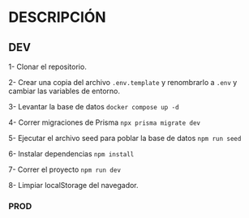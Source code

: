 # DESCRIPCIÓN
<!-- breve descripción del proyecto -->


## DEV
1- Clonar el repositorio.

2- Crear una copia del archivo 
```.env.template```
y renombrarlo a 
```.env```
y cambiar las variables de entorno.

3- Levantar la base de datos
```docker compose up -d```

4- Correr migraciones de Prisma
```npx prisma migrate dev```

5- Ejecutar el archivo seed para poblar la base de datos
```npm run seed```

6- Instalar dependencias 
```npm install```

7- Correr el proyecto
```npm run dev```

8- Limpiar localStorage del navegador.


### PROD